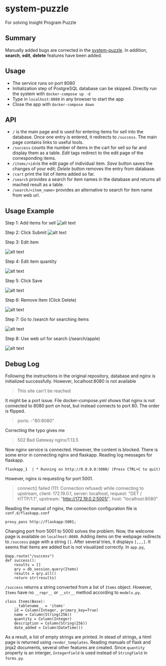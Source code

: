 # system-puzzle
For solving Insight Program Puzzle
## Summary

Manually added bugs are corrected in the [system-puzzle](https://github.com/InsightDataScience/systems-puzzle). In addition, **search**, **edit**, **delete** features have been added.

## Usage
* The service runs on port 8080
* Initialization step of PostgreSQL database can be skipped. Directly run the system with `docker-compose up -d`
* Type in `localhost:8080` in any browser to start the app
* Close the app with `docker-compose down`

## API
* `/` is the main page and is used for entering items for sell into the database. Once one entry is entered, it redirects to `/success`. The main page contains links to useful tools.
* `/success` counts the number of items in the cart for sell so far and display them as a table. *Edit* tags redirect to the edit page of the corresponding items.
* `/items/<id>`is the edit page of individual item. *Save* button saves the changes of your edit; *Delete* button removes the entry from database.
* `/cart` print the list of items added so far.
* `/search` provides a search for item names in the database and returns all mached result as a table.
* `/search/<item_name>` provides an alternative to search for item name from web url.

## Usage Example
Step 1: Add items for sell
![alt text](images/tut0.png)

Step 2: Click Submit
![alt text](images/tut1.png)

Step 3: Edit item

![alt text](images/tut2.png)

Step 4: Edit item quantity

![alt text](images/tut3.png)

Step 5: Click Save

![alt text](images/tut4.png)

Step 6: Remove Item (Click Delete)

![alt text](images/tut5.png)

Step 7: Go to /search for searching items

![alt text](images/tut6.png)

Step 8: Use web url for search (/search/apple)

![alt text](images/tut7.png)

## Debug Log
Following the instructions in the original repository, database and nginx is initialized successfully.  However, localhost:8080 is not available

> This site can't be reached

It might be a port issue. File docker-compose.yml shows that nginx is not connected to 8080 port on host, but instead connects to port 80. The order is flipped. 

>ports:
>   \-"80:8080"

Correcting the typo gives me 

> 502 Bad Gateway
> nginx/1.13.5

Now nginx service is connected. However, the content is blocked. There is some error in connecting nginx and flaskapp. Reading log messages for flaskapp.

```
flaskapp_1  | * Running on http://0.0.0.0:5000/ (Press CTRL+C to quit)
```

However, nginx is requesting for port 5001.

>connect() failed (111: Connection refused) while connecting to upstream, client: 172.19.0.1, server: localhost, request: "GET / HTTP/1.1", upstream: "http://172.19.0.2:5001/", host: "localhost:8080"

Reading the manual of nginx, the connection configuration file is `conf.d/flaskapp.conf`

```
proxy_pass http://flaskapp:5001;
```

Changing port from 5001 to 5000 solves the problem. Now, the welcome page is available on `localhost:8080`. Adding items on the webpage redirects to `/success` page with a string `[]`. After several tries, it displays `[,,,]`. It seems that items are added but is not visualized correctly. In `app.py`,

```
@app.route("/success")
def success():
    results = []
    qry = db_session.query(Items)
    results = qry.all()
    return str(results)
```

`/success` returns a string converted from a list of `Items` object. However, `Items` have no `__repr__` or `__str__` method according to `models.py`.

```
class Items(Base):
    __tablename__ = 'items'
    id = Column(Integer, primary_key=True)
    name = Column(String(256))
    quantity = Column(Integer)
    description = Column(String(256))
    date_added = Column(DateTime())
```

As a result, a list of empty strings are printed. In stead of strings, a html page is returned using `render_templates`. Reading manuals of flask and jinja2 documents, several other features are created. Since `quantity` property is an interger, `IntegerField` is used instead of `StringField` in `forms.py`.
